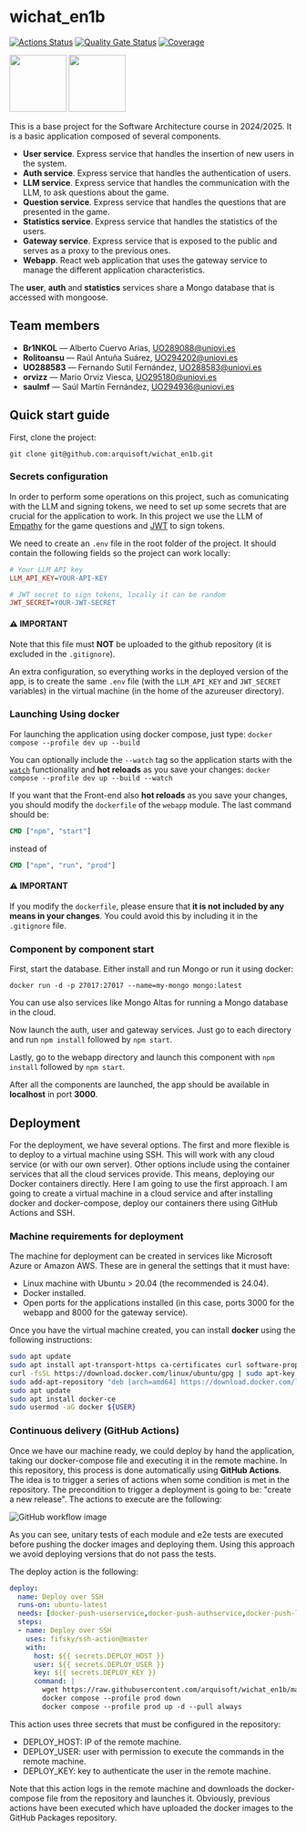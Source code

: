 # wichat_en1b

[![Actions Status](https://github.com/arquisoft/wichat_en1b/workflows/CI%20for%20wichat_en1b/badge.svg)](https://github.com/arquisoft/wichat_en1b/actions)
[![Quality Gate Status](https://sonarcloud.io/api/project_badges/measure?project=Arquisoft_wichat_en1b&metric=alert_status)](https://sonarcloud.io/summary/new_code?id=Arquisoft_wichat_en1b)
[![Coverage](https://sonarcloud.io/api/project_badges/measure?project=Arquisoft_wichat_en1b&metric=coverage)](https://sonarcloud.io/summary/new_code?id=Arquisoft_wichat_en1b)

<p float="left">
<img src="https://blog.wildix.com/wp-content/uploads/2020/06/react-logo.jpg" height="100">
<img src="https://miro.medium.com/max/365/1*Jr3NFSKTfQWRUyjblBSKeg.png" height="100">
</p>

This is a base project for the Software Architecture course in 2024/2025. It is a basic application composed of several components.

- **User service**. Express service that handles the insertion of new users in the system.
- **Auth service**. Express service that handles the authentication of users.
- **LLM service**. Express service that handles the communication with the LLM, to ask questions about the game.
- **Question service**. Express service that handles the questions that are presented in the game.
- **Statistics service**. Express service that handles the statistics of the users.
- **Gateway service**. Express service that is exposed to the public and serves as a proxy to the previous ones.
- **Webapp**. React web application that uses the gateway service to manage the different application characteristics.

The **user**, **auth** and **statistics** services share a Mongo database that is accessed with mongoose.

## Team members
- **Br1NKOL** — Alberto Cuervo Arias, [UO289088@uniovi.es](mailto:uo289088@uniovi.es)
- **Rolitoansu** — Raúl Antuña Suárez, [UO294202@uniovi.es](mailto:uo294202@uniovi.es)
- **UO288583** — Fernando Sutil Fernández, [UO288583@uniovi.es](mailto:uo288583@uniovi.es)
- **orvizz** — Mario Orviz Viesca, [UO295180@uniovi.es](mailto:UO295180@uniovi.es)
- **saulmf** — Saúl Martín Fernández, [UO294936@uniovi.es](mailto:UO294936@uniovi.es)

## Quick start guide

First, clone the project:

```git clone git@github.com:arquisoft/wichat_en1b.git```

### Secrets configuration

In order to perform some operations on this project, such as comunicating with the LLM and signing tokens, we need to set up some secrets that are crucial for the application to work. In this project we use the LLM of [Empathy](https://ai-challange-2025.webflow.io/) for the game questions and [JWT](https://en.wikipedia.org/wiki/JSON_Web_Token) to sign tokens.

We need to create an `.env` file in the root folder of the project. It should contain the following fields so the project can work locally:
```ini
# Your LLM API key
LLM_API_KEY=YOUR-API-KEY

# JWT secret to sign tokens, locally it can be random
JWT_SECRET=YOUR-JWT-SECRET
```
#### ⚠️ IMPORTANT
Note that this file must **NOT** be uploaded to the github repository (it is excluded in the `.gitignore`).

An extra configuration, so everything works in the deployed version of the app, is to create the same `.env` file (with the `LLM_API_KEY` and `JWT_SECRET` variables) in the virtual machine (in the home of the azureuser directory).

### Launching Using docker
For launching the application using docker compose, just type:
```docker compose --profile dev up --build```

You can optionally include the `--watch` tag so the application starts with the [`watch`](https://docs.docker.com/compose/how-tos/file-watch/) functionality and **hot reloads** as you save your changes: 
```docker compose --profile dev up --build --watch```

If you want that the Front-end also **hot reloads** as you save your changes, you should modify the `dockerfile` of the `webapp` module. The last command should be:
```dockerfile
CMD ["npm", "start"]
````
instead of
```dockerfile
CMD ["npm", "run", "prod"]
````

#### ⚠️ IMPORTANT
If you modify the `dockerfile`, please ensure that **it is not included by any means in your changes**. You could avoid this by including it in the `.gitignore` file.

### Component by component start
First, start the database. Either install and run Mongo or run it using docker:

```docker run -d -p 27017:27017 --name=my-mongo mongo:latest```

You can use also services like Mongo Altas for running a Mongo database in the cloud.

Now launch the auth, user and gateway services. Just go to each directory and run `npm install` followed by `npm start`.

Lastly, go to the webapp directory and launch this component with `npm install` followed by `npm start`.

After all the components are launched, the app should be available in **localhost** in port **3000**.

## Deployment
For the deployment, we have several options. The first and more flexible is to deploy to a virtual machine using SSH. This will work with any cloud service (or with our own server). Other options include using the container services that all the cloud services provide. This means, deploying our Docker containers directly. Here I am going to use the first approach. I am going to create a virtual machine in a cloud service and after installing docker and docker-compose, deploy our containers there using GitHub Actions and SSH.

### Machine requirements for deployment
The machine for deployment can be created in services like Microsoft Azure or Amazon AWS. These are in general the settings that it must have:

- Linux machine with Ubuntu > 20.04 (the recommended is 24.04).
- Docker installed.
- Open ports for the applications installed (in this case, ports 3000 for the webapp and 8000 for the gateway service).

Once you have the virtual machine created, you can install **docker** using the following instructions:

```bash
sudo apt update
sudo apt install apt-transport-https ca-certificates curl software-properties-common
curl -fsSL https://download.docker.com/linux/ubuntu/gpg | sudo apt-key add -
sudo add-apt-repository "deb [arch=amd64] https://download.docker.com/linux/ubuntu focal stable"
sudo apt update
sudo apt install docker-ce
sudo usermod -aG docker ${USER}
```

### Continuous delivery (GitHub Actions)
Once we have our machine ready, we could deploy by hand the application, taking our docker-compose file and executing it in the remote machine. In this repository, this process is done automatically using **GitHub Actions**. The idea is to trigger a series of actions when some condition is met in the repository. The precondition to trigger a deployment is going to be: "create a new release". The actions to execute are the following:

![GitHub workflow image](https://github.com/user-attachments/assets/dde1b14f-7bc1-4036-b253-4cc86ce32701)


As you can see, unitary tests of each module and e2e tests are executed before pushing the docker images and deploying them. Using this approach we avoid deploying versions that do not pass the tests.

The deploy action is the following:

```yml
deploy:
  name: Deploy over SSH
  runs-on: ubuntu-latest
  needs: [docker-push-userservice,docker-push-authservice,docker-push-llmservice,docker-push-statisticservice,docker-push-questionservice,docker-push-gatewayservice,docker-push-webapp]
  steps:
  - name: Deploy over SSH
    uses: fifsky/ssh-action@master
    with:
      host: ${{ secrets.DEPLOY_HOST }}
      user: ${{ secrets.DEPLOY_USER }}
      key: ${{ secrets.DEPLOY_KEY }}
      command: |
        wget https://raw.githubusercontent.com/arquisoft/wichat_en1b/master/docker-compose.yml -O docker-compose.yml
        docker compose --profile prod down
        docker compose --profile prod up -d --pull always
```

This action uses three secrets that must be configured in the repository:
- DEPLOY_HOST: IP of the remote machine.
- DEPLOY_USER: user with permission to execute the commands in the remote machine.
- DEPLOY_KEY: key to authenticate the user in the remote machine.

Note that this action logs in the remote machine and downloads the docker-compose file from the repository and launches it. Obviously, previous actions have been executed which have uploaded the docker images to the GitHub Packages repository.
